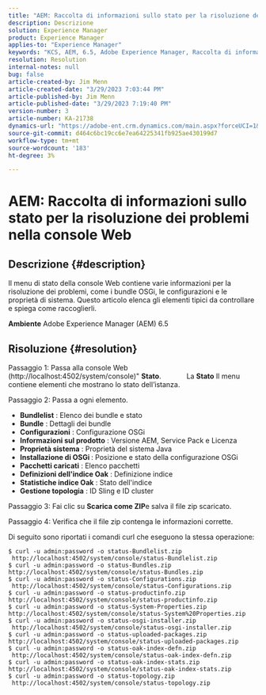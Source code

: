 ```yaml
---
title: "AEM: Raccolta di informazioni sullo stato per la risoluzione dei problemi nella console Web"
description: Descrizione
solution: Experience Manager
product: Experience Manager
applies-to: "Experience Manager"
keywords: "KCS, AEM, 6.5, Adobe Experience Manager, Raccolta di informazioni sullo stato, risoluzione dei problemi, Console web, Come fare"
resolution: Resolution
internal-notes: null
bug: false
article-created-by: Jim Menn
article-created-date: "3/29/2023 7:03:44 PM"
article-published-by: Jim Menn
article-published-date: "3/29/2023 7:19:40 PM"
version-number: 3
article-number: KA-21738
dynamics-url: "https://adobe-ent.crm.dynamics.com/main.aspx?forceUCI=1&pagetype=entityrecord&etn=knowledgearticle&id=13fb7368-64ce-ed11-b597-6045bd006793"
source-git-commit: d464c6bc19cc6e7ea64225341fb925ae430199d7
workflow-type: tm+mt
source-wordcount: '183'
ht-degree: 3%

---
```


# AEM: Raccolta di informazioni sullo stato per la risoluzione dei problemi nella console Web

## Descrizione {#description}


Il menu di stato della console Web contiene varie informazioni per la risoluzione dei problemi, come i bundle OSGi, le configurazioni e le proprietà di sistema.
Questo articolo elenca gli elementi tipici da controllare e spiega come raccoglierli.

<b>Ambiente</b>
Adobe Experience Manager (AEM) 6.5


## Risoluzione {#resolution}


Passaggio 1: Passa alla console Web (http://localhost:4502/system/console)&quot; <b>Stato</b>.
            La <b>Stato</b> Il menu contiene elementi che mostrano lo stato dell’istanza.

Passaggio 2: Passa a ogni elemento.

- <b>Bundlelist</b> : Elenco dei bundle e stato
- <b>Bundle</b> : Dettagli dei bundle
- <b>Configurazioni</b> : Configurazione OSGi
- <b>Informazioni sul prodotto</b> : Versione AEM, Service Pack e Licenza
- <b>Proprietà sistema</b> : Proprietà del sistema Java
- <b>Installazione di OSGi </b>: Posizione e stato della configurazione OSGi
- <b>Pacchetti caricati</b> : Elenco pacchetti
- <b>Definizioni dell&#39;indice Oak</b> : Definizione indice
- <b>Statistiche indice Oak</b> : Stato dell&#39;indice
- <b>Gestione topologia</b> : ID Sling e ID cluster


Passaggio 3: Fai clic su <b>Scarica come ZIP</b>e salva il file zip scaricato.

Passaggio 4: Verifica che il file zip contenga le informazioni corrette.

Di seguito sono riportati i comandi curl che eseguono la stessa operazione:


```
$ curl -u admin:password -o status-Bundlelist.zip        http://localhost:4502/system/console/status-Bundlelist.zip
$ curl -u admin:password -o status-Bundles.zip           http://localhost:4502/system/console/status-Bundles.zip
$ curl -u admin:password -o status-Configurations.zip    http://localhost:4502/system/console/status-Configurations.zip
$ curl -u admin:password -o status-productinfo.zip       http://localhost:4502/system/console/status-productinfo.zip
$ curl -u admin:password -o status-System-Properties.zip http://localhost:4502/system/console/status-System%20Properties.zip
$ curl -u admin:password -o status-osgi-installer.zip    http://localhost:4502/system/console/status-osgi-installer.zip
$ curl -u admin:password -o status-uploaded-packages.zip http://localhost:4502/system/console/status-uploaded-packages.zip
$ curl -u admin:password -o status-oak-index-defn.zip    http://localhost:4502/system/console/status-oak-index-defn.zip
$ curl -u admin:password -o status-oak-index-stats.zip   http://localhost:4502/system/console/status-oak-index-stats.zip
$ curl -u admin:password -o status-topology.zip          http://localhost:4502/system/console/status-topology.zip
```



